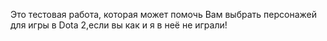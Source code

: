 Это тестовая работа, которая может помочь Вам выбрать персонажей для игры в Dota 2,если вы как и я в неё не играли!
